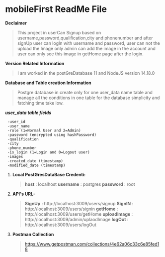 # __mobileFirst ReadMe File__ 


**Declaimer** 

> This project in userCan Signup based on username,password,qualification,city and phonenumber and after signUp user can logIn with username and password, user can not the upload the Image only admin can add the image in the account and user can only see this image in getHome page after the login.

<!-------------------------------------------------------------------------------------------------------------------------------------------->


**Version Related Information**

>I am worked in the postGreDatabase 11 and NodeJS version 14.18.0

<!-------------------------------------------------------------------------------------------------------------------------------------------->

**Database and Table creation Information**

>Postgre database in create only for one user_data name table and manage all the conditions in one table for the database simplicity and   fatching time take low.


***user_data table fields***
     
     -user_id
     -user_name
     -role (1=Normal User and 2=Admin)
     -password (encrypted using hashPassword)
     -qualification
     -city
     -phone_number
     -is_login (1=Login and 0=Logout user)
     -images
     -created_date (timestamp)
     -modified_date (timestamp)

<!----------------------------------------------------------------------------------------------------------------------------->

1. **Local PostGresDataBase Credenti:**

     > **host** : localhost
     > **username** : postgres
     > **password** : root

<!----------------------------------------------------------------------------------------------------------------------------->

2. **API's URL:**

 
    > **SignUp** : http://localhost:3009/users/signup
    > **SignIN** : http://localhost:3009/users/signin
    > **getHome** : http://localhost:3009/users/getHome
    > **uploadImage** : http://localhost:3009/admin/uplaodImage
    > **logOut** : http://localhost:3009/users/logOut


<!----------------------------------------------------------------------------------------------------------------------------->

3. **Postman Collection**

    >https://www.getpostman.com/collections/4e62a06c33c6e85fed18


<!----------------------------------------------------------------------------------------------------------------------------->

